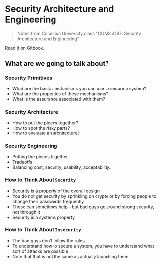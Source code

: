 Security Architecture and Engineering
=======
> Notes from Columbia University class "COMS 4187: Security Architecture and Engineering"

Read
[it](http://marshallshen.gitbooks.io/security-architecture-and-engineering/) on Gitbook.

## What are we going to talk about?

### Security Primitives
* What are the basic mechanisms you can use to secure a system?
* What are the properties of these mechanisms?
* What is the assurance associated with them?

### Security Architecture
* How to put the pieces together?
* How to spot the risky parts?
* How to evaluate an architecture?

### Security Engineering
* Putting the pieces together
* Tradeoffs
* Balancing cost, security, usability, acceptability..

### How to Think About `Security`
* Security is a property of the overall design
* You do not get security by sprinkling on crypto or by forcing people to change their passwords frequently
* Those can sometimes help—but bad guys go around strong security, not through it
* Security is a systems property

### How to Think About `Insecurity`
* The bad guys don’t follow the rules
* To understand how to secure a system, you have to understand what sort of attacks are possible
* Note that that is not the same as actually launching them.

